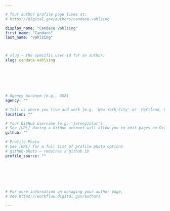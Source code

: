 ```yaml
---

# Your author profile page lives at:
# https://digital.gov/authors/candace-vahlsing

display_name: "Candace Vahlsing"
first_name: "Candace"
last_name: "Vahlsing"



# slug — the specific user-id for an author.
slug: candace-vahlsing







# Agency Acronym [e.g., GSA]
agency: ""

# Tell us where you live and work [e.g. 'New York City' or 'Portland, OR']
location: ""

# Your GitHub username [e.g. 'jeremyzilar']
# See [URL] Having a GitHub account will allow you to edit pages on DigitalGov. The image used in your GitHub account can also be used to populate your digital.gov profile photo.
github: ""

# Profile Photo
# See [URL] for a full list of profile photo options
# github-photo — requires a github ID
profile_source: ""







# For more information on managing your author page,
# see https://workflow.digital.gov/authors

---
```

